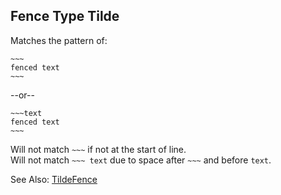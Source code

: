 ## Fence Type Tilde

Matches the pattern of:

````text
~~~
fenced text
~~~
````

--or--

````text
~~~text
fenced text
~~~
````

Will not match <code>&#126;&#126;&#126;</code> if not at the start of line.  
Will not match <code>&#126;&#126;&#126;   text</code> due to space after <code>&#126;&#126;&#126;</code> and before `text`.

See Also: [TildeFence](/grunt-build-include/classes/fences.tildefence.html)  